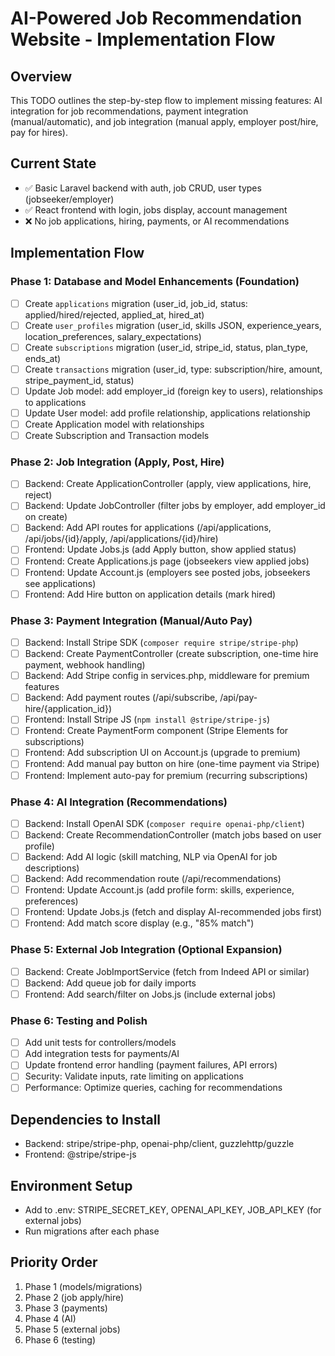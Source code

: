 # AI-Powered Job Recommendation Website - Implementation Flow

## Overview
This TODO outlines the step-by-step flow to implement missing features: AI integration for job recommendations, payment integration (manual/automatic), and job integration (manual apply, employer post/hire, pay for hires).

## Current State
- ✅ Basic Laravel backend with auth, job CRUD, user types (jobseeker/employer)
- ✅ React frontend with login, jobs display, account management
- ❌ No job applications, hiring, payments, or AI recommendations

## Implementation Flow

### Phase 1: Database and Model Enhancements (Foundation)
- [ ] Create `applications` migration (user_id, job_id, status: applied/hired/rejected, applied_at, hired_at)
- [ ] Create `user_profiles` migration (user_id, skills JSON, experience_years, location_preferences, salary_expectations)
- [ ] Create `subscriptions` migration (user_id, stripe_id, status, plan_type, ends_at)
- [ ] Create `transactions` migration (user_id, type: subscription/hire, amount, stripe_payment_id, status)
- [ ] Update Job model: add employer_id (foreign key to users), relationships to applications
- [ ] Update User model: add profile relationship, applications relationship
- [ ] Create Application model with relationships
- [ ] Create Subscription and Transaction models

### Phase 2: Job Integration (Apply, Post, Hire)
- [ ] Backend: Create ApplicationController (apply, view applications, hire, reject)
- [ ] Backend: Update JobController (filter jobs by employer, add employer_id on create)
- [ ] Backend: Add API routes for applications (/api/applications, /api/jobs/{id}/apply, /api/applications/{id}/hire)
- [ ] Frontend: Update Jobs.js (add Apply button, show applied status)
- [ ] Frontend: Create Applications.js page (jobseekers view applied jobs)
- [ ] Frontend: Update Account.js (employers see posted jobs, jobseekers see applications)
- [ ] Frontend: Add Hire button on application details (mark hired)

### Phase 3: Payment Integration (Manual/Auto Pay)
- [ ] Backend: Install Stripe SDK (`composer require stripe/stripe-php`)
- [ ] Backend: Create PaymentController (create subscription, one-time hire payment, webhook handling)
- [ ] Backend: Add Stripe config in services.php, middleware for premium features
- [ ] Backend: Add payment routes (/api/subscribe, /api/pay-hire/{application_id})
- [ ] Frontend: Install Stripe JS (`npm install @stripe/stripe-js`)
- [ ] Frontend: Create PaymentForm component (Stripe Elements for subscriptions)
- [ ] Frontend: Add subscription UI on Account.js (upgrade to premium)
- [ ] Frontend: Add manual pay button on hire (one-time payment via Stripe)
- [ ] Frontend: Implement auto-pay for premium (recurring subscriptions)

### Phase 4: AI Integration (Recommendations)
- [ ] Backend: Install OpenAI SDK (`composer require openai-php/client`)
- [ ] Backend: Create RecommendationController (match jobs based on user profile)
- [ ] Backend: Add AI logic (skill matching, NLP via OpenAI for job descriptions)
- [ ] Backend: Add recommendation route (/api/recommendations)
- [ ] Frontend: Update Account.js (add profile form: skills, experience, preferences)
- [ ] Frontend: Update Jobs.js (fetch and display AI-recommended jobs first)
- [ ] Frontend: Add match score display (e.g., "85% match")

### Phase 5: External Job Integration (Optional Expansion)
- [ ] Backend: Create JobImportService (fetch from Indeed API or similar)
- [ ] Backend: Add queue job for daily imports
- [ ] Frontend: Add search/filter on Jobs.js (include external jobs)

### Phase 6: Testing and Polish
- [ ] Add unit tests for controllers/models
- [ ] Add integration tests for payments/AI
- [ ] Update frontend error handling (payment failures, API errors)
- [ ] Security: Validate inputs, rate limiting on applications
- [ ] Performance: Optimize queries, caching for recommendations

## Dependencies to Install
- Backend: stripe/stripe-php, openai-php/client, guzzlehttp/guzzle
- Frontend: @stripe/stripe-js

## Environment Setup
- Add to .env: STRIPE_SECRET_KEY, OPENAI_API_KEY, JOB_API_KEY (for external jobs)
- Run migrations after each phase

## Priority Order
1. Phase 1 (models/migrations)
2. Phase 2 (job apply/hire)
3. Phase 3 (payments)
4. Phase 4 (AI)
5. Phase 5 (external jobs)
6. Phase 6 (testing)
